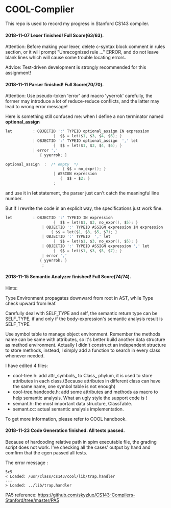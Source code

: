 # COOL-Complier
This repo is used to record my progress in Stanford CS143 compiler.

#### 2018-11-07 Lexer finished! Full Score(63/63).

Attention: Before making your lexer, delete c-syntax block comment in rules section, or it will prompt "Unrecognized rule ..." ERROR, and do not leave blank lines which will cause some trouble locating errors.

Advice: Test-driven development is strongly recommended for this assignment!

#### 2018-11-11 Parser finished! Full Score(70/70).

Attention: Use pseudo-token 'error' and macro 'yyerrok' carefully, the former may introduce a lot of reduce-reduce conflicts, and the latter may lead to wrong error message!

 Here is something still confused me: when I define a non terminator named **optional_assign** 

```c
let         : OBJECTID ':' TYPEID optional_assign IN expression
                     {  $$ = let($1, $3, $4, $6); }
            | OBJECTID ':' TYPEID optional_assign  ',' let
                     {  $$ = let($1, $3, $4, $6); }    
            | error ',' 
		       { yyerrok; }

optional_assign  :  /* empty  */
                         { $$ = no_expr(); }
                     | ASSIGN expression
		                {  $$ = $2; }
                     ;
```

and use it in **let** statement, the parser just can't catch the meaningful line number.

But if I rewrite the code in an explicit way, the specifications just work fine.

```c
let         : OBJECTID ':' TYPEID IN expression
                     {  $$ = let($1, $3, no_expr(), $5); }
                | OBJECTID ':' TYPEID ASSIGN expression IN expression
		            { $$ = let($1, $3, $5, $7); }
                | OBJECTID ':' TYPEID  ',' let
                     {  $$ = let($1, $3, no_expr(), $5); }
                | OBJECTID ':' TYPEID ASSIGN expression ',' let
		             {  $$ = let($1, $3, $5, $7); }
                | error ',' 
		       { yyerrok; }
                ;
```

#### 2018-11-15 Semantic Analyzer finished! Full Score(74/74).

Hints: 

Type Environment propagates downward from root in AST, while Type check upward from leaf.

Carefully deal with SELF_TYPE and self, the semantic return type can be SELF_TYPE, if and only if the body-expression's semantic analysis result is SELF_TYPE. 

Use symbol table to manage object environment. Remember the methods name can be same with attributes, so it's better build another data structure as method environment. Actually I didn't construct an independent structure to store methods, instead, I simply add a function to search in every class whenever needed.

I have edited 4 files: 

+ cool-tree.h: add attr_symbols_ to Class_ phylum, it is used to store attributes in each class.(Because attributes in different class can have the same name, one symbol table is not enough)
+ cool-tree.handcode.h: add some attributes and methods  as macro to help semantic analysis. What an ugly style the support code is！
+ semant.h: the most important data structure, ClassTable.
+ semant.cc: actual semantic analysis implementation.

To get more information, please refer to COOL handbook.

 #### 2018-11-23 Code Generation finished. All tests passed.

Because of hardcoding relative path in spim executable file, the grading script does not work. I've checking all the cases' output by hand and comfirm that  the  cgen passed all tests. 

The error message :

```
5c5
< Loaded: /usr/class/cs143/cool/lib/trap.handler
---
> Loaded: ../lib/trap.handler
```

PA5 reference: https://github.com/skyzluo/CS143-Compilers-Stanford/tree/master/PA5